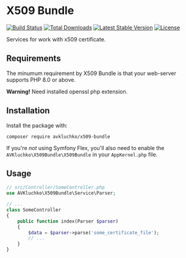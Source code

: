 # X509 Bundle

[![Build Status](https://travis-ci.org/avkluchko/x509-bundle.svg)](https://travis-ci.org/avkluchko/x509-bundle)
[![Total Downloads](https://poser.pugx.org/avkluchko/x509-bundle/downloads)](https://packagist.org/packages/avkluchko/x509-bundle)
[![Latest Stable Version](https://poser.pugx.org/avkluchko/x509-bundle/v/stable)](https://packagist.org/packages/avkluchko/x509-bundle)
[![License](https://poser.pugx.org/avkluchko/x509-bundle/license)](https://packagist.org/packages/avkluchko/x509-bundle)

Services for work with x509 certificate.

## Requirements

The minumum requirement by X509 Bundle is that your web-server supports PHP 8.0 or above. 

**Warning!** Need installed openssl php extension.

## Installation

Install the package with:

```console
composer require avkluchko/x509-bundle
```

If you're *not* using Symfony Flex, you'll also
need to enable the `AVKluchko\X509Bundle\X509Bundle`
in your `AppKernel.php` file.

## Usage

```php
// src/Controller/SomeController.php
use AVKluchko\X509Bundle\Service\Parser;

// ...
class SomeController
{
    public function index(Parser $parser)
    {
        $data = $parser->parse('some_certificate_file');
        // ...
    }
}
```
